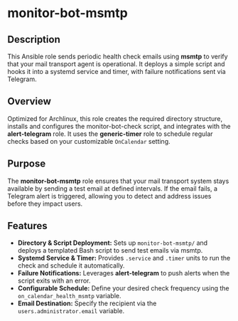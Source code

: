 # monitor-bot-msmtp

## Description

This Ansible role sends periodic health check emails using **msmtp** to verify that your mail transport agent is operational. It deploys a simple script and hooks it into a systemd service and timer, with failure notifications sent via Telegram.

## Overview

Optimized for Archlinux, this role creates the required directory structure, installs and configures the monitor-bot-check script, and integrates with the **alert-telegram** role. It uses the **generic-timer** role to schedule regular checks based on your customizable `OnCalendar` setting.

## Purpose

The **monitor-bot-msmtp** role ensures that your mail transport system stays available by sending a test email at defined intervals. If the email fails, a Telegram alert is triggered, allowing you to detect and address issues before they impact users.

## Features

- **Directory & Script Deployment:** Sets up `monitor-bot-msmtp/` and deploys a templated Bash script to send test emails via msmtp.  
- **Systemd Service & Timer:** Provides `.service` and `.timer` units to run the check and schedule it automatically.  
- **Failure Notifications:** Leverages **alert-telegram** to push alerts when the script exits with an error.  
- **Configurable Schedule:** Define your desired check frequency using the `on_calendar_health_msmtp` variable.  
- **Email Destination:** Specify the recipient via the `users.administrator.email` variable.